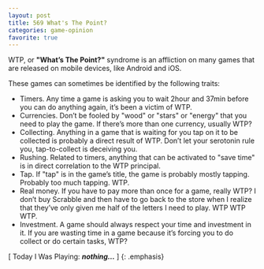 ```yaml
---
layout: post
title: 569 What's The Point?
categories: game-opinion
favorite: true
---
```

WTP, or **"What’s The Point?"** syndrome is an affliction on many games that are released on mobile devices, like Android and iOS.

These games can sometimes be identified by the following traits:

- Timers. Any time a game is asking you to wait 2hour and 37min before you can do anything again, it’s been a victim of WTP.
- Currencies. Don’t be fooled by "wood" or "stars" or "energy" that you need to play the game.  If there’s more than one currency, usually WTP?
- Collecting. Anything in a game that is waiting for you tap on it to be collected is probably a direct result of WTP.  Don’t let your serotonin rule you, tap-to-collect is deceiving you.
- Rushing. Related to timers, anything that can be activated to "save time" is in direct correlation to the WTP principal.
- Tap. If "tap" is in the game’s title, the game is probably mostly tapping. Probably too much tapping. WTP.
- Real money.  If you have to pay more than once for a game, really WTP? I don’t buy Scrabble and then have to go back to the store when I realize that they’ve only given me half of the letters I need to play. WTP WTP WTP.
- Investment.  A game should always respect your time and investment in it.  If you are wasting time in a game because it’s forcing you to do collect or do certain tasks, WTP?

[ Today I Was Playing: ***nothing...*** ]
{: .emphasis}